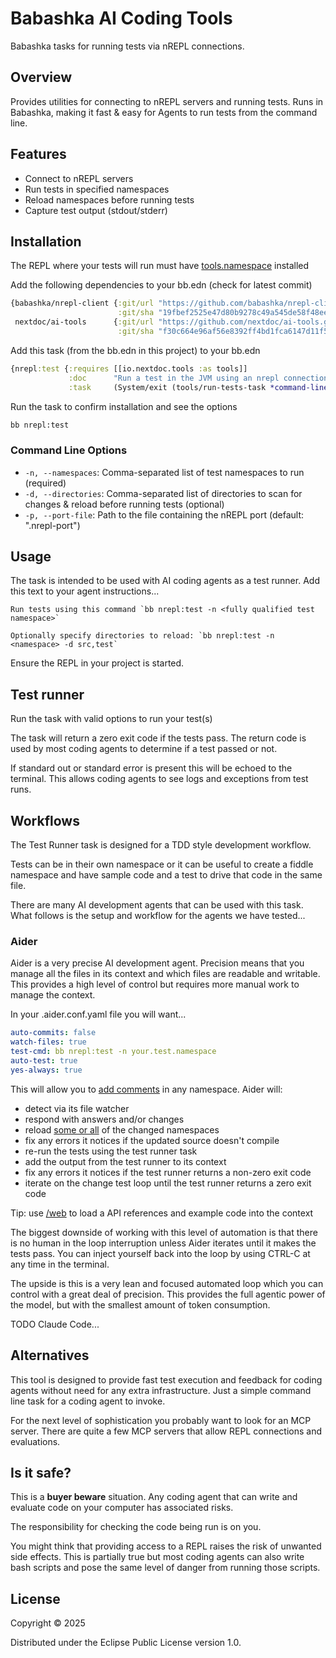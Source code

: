 # Babashka AI Coding Tools

Babashka tasks for running tests via nREPL connections.

## Overview

Provides utilities for connecting to nREPL servers and running tests.
Runs in Babashka, making it fast & easy for Agents to run tests from the command line.

## Features

- Connect to nREPL servers
- Run tests in specified namespaces
- Reload namespaces before running tests
- Capture test output (stdout/stderr)

## Installation

The REPL where your tests will run must have [tools.namespace](https://github.com/clojure/tools.namespace) installed

Add the following dependencies to your bb.edn (check for latest commit)

```clojure
{babashka/nrepl-client {:git/url "https://github.com/babashka/nrepl-client"
                        :git/sha "19fbef2525e47d80b9278c49a545de58f48ee7cf"}
 nextdoc/ai-tools      {:git/url "https://github.com/nextdoc/ai-tools.git"
                        :git/sha "f30c664e96af56e8392ff4bd1fca6147d11f589a"}}
```

Add this task (from the bb.edn in this project) to your bb.edn

```clojure
{nrepl:test {:requires [[io.nextdoc.tools :as tools]]
             :doc      "Run a test in the JVM using an nrepl connection i.e. fast test runner from cli"
             :task     (System/exit (tools/run-tests-task *command-line-args*))}}
```

Run the task to confirm installation and see the options

```bash
bb nrepl:test
```

### Command Line Options

- `-n, --namespaces`: Comma-separated list of test namespaces to run (required)
- `-d, --directories`: Comma-separated list of directories to scan for changes & reload before running tests (optional)
- `-p, --port-file`: Path to the file containing the nREPL port (default: ".nrepl-port")

## Usage

The task is intended to be used with AI coding agents as a test runner.
Add this text to your agent instructions...

```
Run tests using this command `bb nrepl:test -n <fully qualified test namespace>`

Optionally specify directories to reload: `bb nrepl:test -n <namespace> -d src,test`
```

Ensure the REPL in your project is started.

## Test runner

Run the task with valid options to run your test(s)

The task will return a zero exit code if the tests pass.
The return code is used by most coding agents to determine if a test passed or not.

If standard out or standard error is present this will be echoed to the terminal.
This allows coding agents to see logs and exceptions from test runs.

## Workflows

The Test Runner task is designed for a TDD style development workflow.

Tests can be in their own namespace or it can be useful to create a fiddle namespace and have sample code and a test to
drive that code in the same file.

There are many AI development agents that can be used with this task.
What follows is the setup and workflow for the agents we have tested...

### Aider

Aider is a very precise AI development agent.
Precision means that you manage all the files in its context and which files are readable and writable.
This provides a high level of control but requires more manual work to manage the context.

In your .aider.conf.yaml file you will want...

```yaml
auto-commits: false
watch-files: true
test-cmd: bb nrepl:test -n your.test.namespace
auto-test: true
yes-always: true
```

This will allow you to [add comments](https://aider.chat/docs/usage/watch.html#aider-in-your-ide) in any namespace. Aider will:

- detect via its file watcher
- respond with answers and/or changes
- reload [some or all](https://github.com/nextdoc/ai-tools#command-line-options) of the changed namespaces
- fix any errors it notices if the updated source doesn't compile
- re-run the tests using the test runner task
- add the output from the test runner to its context 
- fix any errors it notices if the test runner returns a non-zero exit code
- iterate on the change test loop until the test runner returns a zero exit code

Tip: use [/web](https://aider.chat/docs/usage/images-urls.html#web-pages) to load a API references and example code into the context

The biggest downside of working with this level of automation is that there is no human in the loop interruption unless
Aider iterates until it makes the tests pass.
You can inject yourself back into the loop by using CTRL-C at any time in the terminal.

The upside is this is a very lean and focused automated loop which you can control with a great deal of precision.
This provides the full agentic power of the model, but with the smallest amount of token consumption.

TODO Claude Code...

## Alternatives

This tool is designed to provide fast test execution and feedback for coding agents without need for any extra
infrastructure. Just a simple command line task for a coding agent to invoke.

For the next level of sophistication you probably want to look for an MCP server.
There are quite a few MCP servers that allow REPL connections and evaluations.

## Is it safe?

This is a **buyer beware** situation. Any coding agent that can write and evaluate code on your computer has associated
risks.

The responsibility for checking the code being run is on you.

You might think that providing access to a REPL raises the risk of unwanted side effects.
This is partially true but most coding agents can also write bash scripts and pose the same level of danger from running
those scripts.

## License

Copyright © 2025

Distributed under the Eclipse Public License version 1.0.

